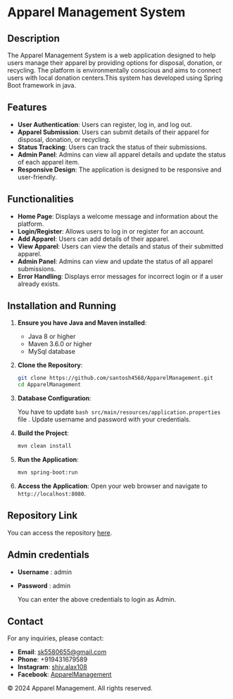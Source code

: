 # Apparel Management System

## Description

The Apparel Management System is a web application designed to help users manage their apparel by providing options for disposal, donation, or recycling. The platform is environmentally conscious and aims to connect users with local donation centers.This system has developed using Spring Boot framework in java.

## Features

- **User Authentication**: Users can register, log in, and log out.
- **Apparel Submission**: Users can submit details of their apparel for disposal, donation, or recycling.
- **Status Tracking**: Users can track the status of their submissions.
- **Admin Panel**: Admins can view all apparel details and update the status of each apparel item.
- **Responsive Design**: The application is designed to be responsive and user-friendly.

## Functionalities

- **Home Page**: Displays a welcome message and information about the platform.
- **Login/Register**: Allows users to log in or register for an account.
- **Add Apparel**: Users can add details of their apparel.
- **View Apparel**: Users can view the details and status of their submitted apparel.
- **Admin Panel**: Admins can view and update the status of all apparel submissions.
- **Error Handling**: Displays error messages for incorrect login or if a user already exists.


## Installation and Running

1. **Ensure you have Java and Maven installed**:
    - Java 8 or higher
    - Maven 3.6.0 or higher
    - MySql database

2. **Clone the Repository**:
    ```bash
    git clone https://github.com/santosh4568/ApparelManagement.git
    cd ApparelManagement
    ```
    
3. **Database Configuration**:

   You have to update ```bash src/main/resources/application.properties ``` file .
   Update username and password with your credentials.

4. **Build the Project**:
    ```bash
    mvn clean install
    ```
    
5. **Run the Application**:
    ```bash
    mvn spring-boot:run
    ```

6. **Access the Application**:
    Open your web browser and navigate to `http://localhost:8080`.

## Repository Link

You can access the repository [here](https://github.com/santosh4568/ApparelManagement).

## Admin credentials

- **Username** : admin
- **Password** : admin
  
  You can enter the above credentials to login as Admin.

## Contact

For any inquiries, please contact:
- **Email**: sk5580655@gmail.com
- **Phone**: +919431679589
- **Instagram**: [shiv.alax108](https://www.instagram.com/shiv.alax108)
- **Facebook**: [ApparelManagement](https://www.facebook.com/)

&copy; 2024 Apparel Management. All rights reserved.
